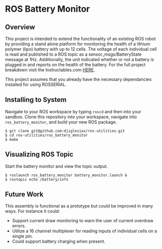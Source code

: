# ROS Battery Monitor #
## Overview ##
This project is intended to extend the functionality of an existing ROS robot by providing a stand alone platform for monitoring the health of a lithium polymer (lipo) battery with up to 12 cells. The voltage of each individual cell is read and published to a ROS topic as a sensor_msgs/BatteryState message at 1Hz. Additionally, the unit indicated whether or not a battery is plugged in and reports on the health of the battery. For the full project breakdown visit the Instructables.com [HERE](https://www.instructables.com/id/1S-6S-Battery-Voltage-Monitor-ROS/). 

This project assumes that you already have the necessary dependancies installed for using ROSSERIAL.

## Installing to System ##
Navigate to your ROS workspace by typing `roscd` and then into your sandbox. Clone this repository into your workspace, navigate into `ros_battery_monitor`, and build your new ROS package.

~~~
$ git clone git@github.com:djiglesias/ros-utilities.git
$ cd ros-utilities/ros_battery_monitor
$ make
~~~

## Visualizing ROS Topic ##
Start the battery monitor and view the topic output.
~~~
$ roslaunch ros_battery_monitor battery_monitor.launch &
$ rostopic echo /battery/info
~~~

## Future Work ##
This assembly is functional as a prototype but could be improved in many ways. For instance it could:
- Support current draw monitoring to warn the user of current overdraw errors.
- Utilize a 16 channel multiplexer for reading inputs of individual cells on a single pin.
- Could support battery charging when present.